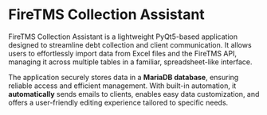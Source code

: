 # FireTMS Collection Assistant

FireTMS Collection Assistant is a lightweight PyQt5-based application designed to streamline debt collection and client communication. It allows users to effortlessly import data from Excel files and the FireTMS API, managing it across multiple tables in a familiar, spreadsheet-like interface.

The application securely stores data in a **MariaDB database**, ensuring reliable access and 
efficient management. With built-in automation, it **automatically** sends emails to clients, enables easy data customization, and offers a user-friendly editing experience tailored to specific needs.
